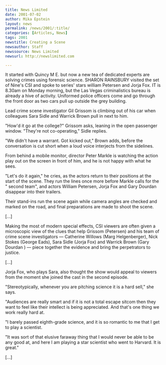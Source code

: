 ```yaml
---
title: News Limited
date: 2001-07-02
author: Mika Epstein
layout: news
permalink: /news/2001/:title/
categories: [Articles, News]
tags: 2001
newstitle: Creating a Scene  
newsauthor: Staff  
newssource: News Limited  
newsurl: http://newslimited.com

---
```

It started with Quincy M E. but now a new tea of dedicated experts are solving crimes using forensic science. SHARON RAINSBURY visited the set of Nine's CSI and spoke to series' stars william Petersen and Jorja Fox. IT is 8.30am on Monday morning, but the Las Vegas criminalistics bureau is already a hive of activity. Uniformed police officers come and go through the front door as two cars pull up outside the grey building. 

Lead crime scene investigator Gil Grissom is climbing out of his car when colleagues Sara Sidle and Warrick Brown pull in next to him. 

"How'd it go at the college?" Grissom asks, leaning in the open passenger window. "They're not co-operating," Sidle replies. 

"We didn't have a warrant. Got kicked out," Brown adds, before the conversation is cut short when a loud voice interjects from the sidelines. 

From behind a mobile monitor, director Peter Markle is watching the action play out on the screen in front of him, and he is not happy with what he sees. 

"Let's do it again," he cries, as the actors return to their positions at the start of the scene. They run the lines once more before Markle calls for the " second team", and actors William Petersen, Jorja Fox and Gary Dourdan disappear into their trailers. 

Their stand-ins run the scene again while camera angles are checked and marked on the road, and final preparations are made to shoot the scene. 

[...]

Making the most of modern special effects, CSI viewers are often given a microscopic view of the clues that help Grissom (Petersen) and his team of crime scene investigators &#8212; Catherine Willows (Marg Helgenberger), Nick Stokes (George Eads), Sara Sidle (Jorja Fox) and Warrick Brown (Gary Dourdan ) &#8212; piece together the evidence and bring the perpetrators to justice. 

[...]

Jorja Fox, who plays Sara, also thought the show would appeal to viewers from the moment she joined the cast in the second episode. 

"Stereotypically, whenever you are pitching science it is a hard sell," she says. 

"Audiences are really smart and if it is not a total escape sitcom then they want to feel like their intellect is being appreciated. And that's one thing we work really hard at. 

"I barely passed eighth-grade science, and it is so romantic to me that I get to play a scientist. 

"It was sort of that elusive faraway thing that I would never be able to be any good at, and here I am playing a star scientist who went to Harvard. It is great." 

[...] 


